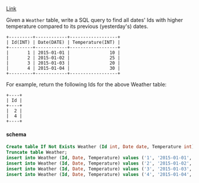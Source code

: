 [Link](https://leetcode.com/problems/rising-temperature/description/)

Given a `Weather` table, write a SQL query to find all dates' Ids with higher temperature compared to its previous (yesterday's) dates.

```
+---------+------------+------------------+
| Id(INT) | Date(DATE) | Temperature(INT) |
+---------+------------+------------------+
|       1 | 2015-01-01 |               10 |
|       2 | 2015-01-02 |               25 |
|       3 | 2015-01-03 |               20 |
|       4 | 2015-01-04 |               30 |
+---------+------------+------------------+
```

For example, return the following Ids for the above Weather table:
```
+----+
| Id |
+----+
|  2 |
|  4 |
+----+
```

#### schema
```SQL
Create table If Not Exists Weather (Id int, Date date, Temperature int);
Truncate table Weather;
insert into Weather (Id, Date, Temperature) values ('1', '2015-01-01', '10');
insert into Weather (Id, Date, Temperature) values ('2', '2015-01-02', '25');
insert into Weather (Id, Date, Temperature) values ('3', '2015-01-03', '20');
insert into Weather (Id, Date, Temperature) values ('4', '2015-01-04', '30');
```